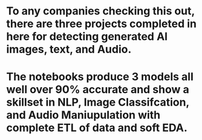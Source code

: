 # To any companies checking this out, there are three projects completed in here for detecting generated AI images, text, and Audio. 

# The notebooks produce 3 models all well over 90% accurate and show a skillset in NLP, Image Classifcation, and Audio Maniupulation with complete ETL of data and soft EDA. 

